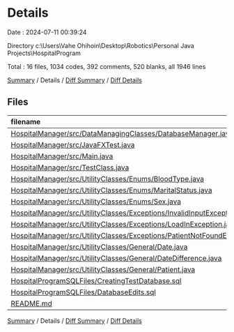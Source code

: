 # Details

Date : 2024-07-11 00:39:24

Directory c:\\Users\\Vahe Ohihoin\\Desktop\\Robotics\\Personal Java Projects\\HospitalProgram

Total : 16 files,  1034 codes, 392 comments, 520 blanks, all 1946 lines

[Summary](results.md) / Details / [Diff Summary](diff.md) / [Diff Details](diff-details.md)

## Files
| filename | language | code | comment | blank | total |
| :--- | :--- | ---: | ---: | ---: | ---: |
| [HospitalManager/src/DataManagingClasses/DatabaseManager.java](/HospitalManager/src/DataManagingClasses/DatabaseManager.java) | Java | 125 | 77 | 76 | 278 |
| [HospitalManager/src/JavaFXTest.java](/HospitalManager/src/JavaFXTest.java) | Java | 4 | 0 | 4 | 8 |
| [HospitalManager/src/Main.java](/HospitalManager/src/Main.java) | Java | 220 | 91 | 106 | 417 |
| [HospitalManager/src/TestClass.java](/HospitalManager/src/TestClass.java) | Java | 18 | 0 | 13 | 31 |
| [HospitalManager/src/UtilityClasses/Enums/BloodType.java](/HospitalManager/src/UtilityClasses/Enums/BloodType.java) | Java | 66 | 0 | 16 | 82 |
| [HospitalManager/src/UtilityClasses/Enums/MaritalStatus.java](/HospitalManager/src/UtilityClasses/Enums/MaritalStatus.java) | Java | 38 | 7 | 9 | 54 |
| [HospitalManager/src/UtilityClasses/Enums/Sex.java](/HospitalManager/src/UtilityClasses/Enums/Sex.java) | Java | 24 | 13 | 10 | 47 |
| [HospitalManager/src/UtilityClasses/Exceptions/InvalidInputException.java](/HospitalManager/src/UtilityClasses/Exceptions/InvalidInputException.java) | Java | 7 | 5 | 6 | 18 |
| [HospitalManager/src/UtilityClasses/Exceptions/LoadInException.java](/HospitalManager/src/UtilityClasses/Exceptions/LoadInException.java) | Java | 7 | 5 | 7 | 19 |
| [HospitalManager/src/UtilityClasses/Exceptions/PatientNotFoundException.java](/HospitalManager/src/UtilityClasses/Exceptions/PatientNotFoundException.java) | Java | 7 | 5 | 5 | 17 |
| [HospitalManager/src/UtilityClasses/General/Date.java](/HospitalManager/src/UtilityClasses/General/Date.java) | Java | 278 | 37 | 108 | 423 |
| [HospitalManager/src/UtilityClasses/General/DateDifference.java](/HospitalManager/src/UtilityClasses/General/DateDifference.java) | Java | 27 | 15 | 16 | 58 |
| [HospitalManager/src/UtilityClasses/General/Patient.java](/HospitalManager/src/UtilityClasses/General/Patient.java) | Java | 170 | 137 | 117 | 424 |
| [HospitalProgramSQLFiles/CreatingTestDatabase.sql](/HospitalProgramSQLFiles/CreatingTestDatabase.sql) | SQL | 13 | 0 | 4 | 17 |
| [HospitalProgramSQLFiles/DatabaseEdits.sql](/HospitalProgramSQLFiles/DatabaseEdits.sql) | SQL | 28 | 0 | 22 | 50 |
| [README.md](/README.md) | Markdown | 2 | 0 | 1 | 3 |

[Summary](results.md) / Details / [Diff Summary](diff.md) / [Diff Details](diff-details.md)